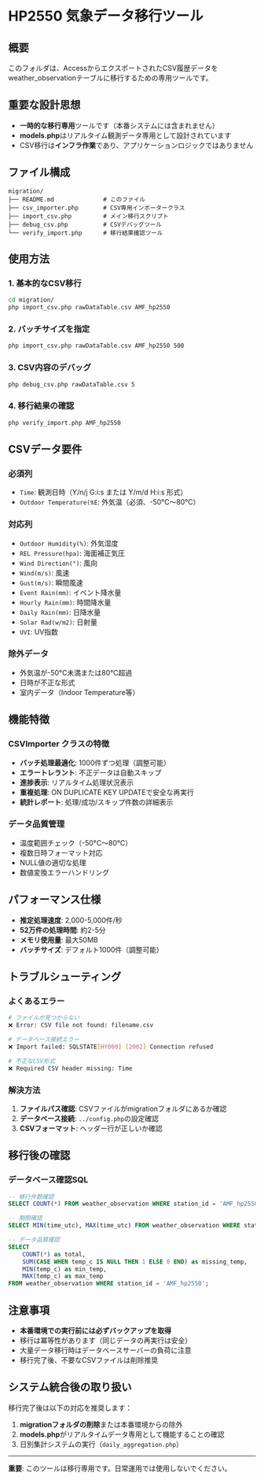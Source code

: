 # HP2550 気象データ移行ツール

## 概要
このフォルダは、AccessからエクスポートされたCSV履歴データをweather_observationテーブルに移行するための専用ツールです。

## 重要な設計思想
- **一時的な移行専用**ツールです（本番システムには含まれません）
- **models.php**はリアルタイム観測データ専用として設計されています  
- CSV移行は**インフラ作業**であり、アプリケーションロジックではありません

## ファイル構成
```
migration/
├── README.md              # このファイル
├── csv_importer.php       # CSV専用インポータークラス
├── import_csv.php         # メイン移行スクリプト
├── debug_csv.php          # CSVデバッグツール
└── verify_import.php      # 移行結果確認ツール
```

## 使用方法

### 1. 基本的なCSV移行
```bash
cd migration/
php import_csv.php rawDataTable.csv AMF_hp2550
```

### 2. バッチサイズを指定
```bash
php import_csv.php rawDataTable.csv AMF_hp2550 500
```

### 3. CSV内容のデバッグ
```bash
php debug_csv.php rawDataTable.csv 5
```

### 4. 移行結果の確認
```bash
php verify_import.php AMF_hp2550
```

## CSVデータ要件

### 必須列
- `Time`: 観測日時（Y/n/j G:i:s または Y/m/d H:i:s 形式）
- `Outdoor Temperature(℁E`: 外気温（必須、-50°C〜80°C）

### 対応列
- `Outdoor Humidity(%)`: 外気湿度
- `REL Pressure(hpa)`: 海面補正気圧  
- `Wind Direction(°)`: 風向
- `Wind(m/s)`: 風速
- `Gust(m/s)`: 瞬間風速
- `Event Rain(mm)`: イベント降水量
- `Hourly Rain(mm)`: 時間降水量
- `Daily Rain(mm)`: 日降水量
- `Solar Rad(w/m2)`: 日射量
- `UVI`: UV指数

### 除外データ
- 外気温が-50°C未満または80°C超過
- 日時が不正な形式
- 室内データ（Indoor Temperature等）

## 機能特徴

### CSVImporter クラスの特徴
- **バッチ処理最適化**: 1000件ずつ処理（調整可能）
- **エラートレラント**: 不正データは自動スキップ
- **進捗表示**: リアルタイム処理状況表示
- **重複処理**: ON DUPLICATE KEY UPDATEで安全な再実行
- **統計レポート**: 処理/成功/スキップ件数の詳細表示

### データ品質管理
- 温度範囲チェック（-50°C〜80°C）
- 複数日時フォーマット対応
- NULL値の適切な処理
- 数値変換エラーハンドリング

## パフォーマンス仕様
- **推定処理速度**: 2,000-5,000件/秒
- **52万件の処理時間**: 約2-5分
- **メモリ使用量**: 最大50MB
- **バッチサイズ**: デフォルト1000件（調整可能）

## トラブルシューティング

### よくあるエラー
```bash
# ファイルが見つからない
❌ Error: CSV file not found: filename.csv

# データベース接続エラー  
❌ Import failed: SQLSTATE[HY000] [2002] Connection refused

# 不正なCSV形式
❌ Required CSV header missing: Time
```

### 解決方法
1. **ファイルパス確認**: CSVファイルがmigrationフォルダにあるか確認
2. **データベース接続**: `../config.php`の設定確認
3. **CSVフォーマット**: ヘッダー行が正しいか確認

## 移行後の確認

### データベース確認SQL
```sql
-- 移行件数確認
SELECT COUNT(*) FROM weather_observation WHERE station_id = 'AMF_hp2550';

-- 期間確認  
SELECT MIN(time_utc), MAX(time_utc) FROM weather_observation WHERE station_id = 'AMF_hp2550';

-- データ品質確認
SELECT 
    COUNT(*) as total,
    SUM(CASE WHEN temp_c IS NULL THEN 1 ELSE 0 END) as missing_temp,
    MIN(temp_c) as min_temp, 
    MAX(temp_c) as max_temp
FROM weather_observation WHERE station_id = 'AMF_hp2550';
```

## 注意事項
- **本番環境での実行前には必ずバックアップを取得**
- 移行は冪等性があります（同じデータの再実行は安全）
- 大量データ移行時はデータベースサーバーの負荷に注意
- 移行完了後、不要なCSVファイルは削除推奨

## システム統合後の取り扱い
移行完了後は以下の対応を推奨します：
1. **migrationフォルダの削除**または本番環境からの除外
2. **models.php**がリアルタイムデータ専用として機能することの確認
3. 日別集計システムの実行（`daily_aggregation.php`）

---
**重要**: このツールは移行専用です。日常運用では使用しないでください。